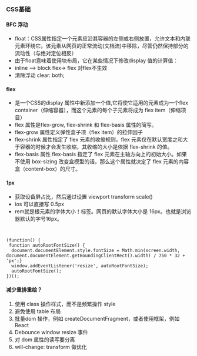 
### CSS基础

#### BFC 浮动
* float：CSS属性指定一个元素应沿其容器的左侧或右侧放置，允许文本和内联元素环绕它。该元素从网页的正常流动(文档流)中移除，尽管仍然保持部分的流动性（与绝对定位相反）
* 由于float意味着使用块布局，它在某些情况下修改display 值的计算值：
* inline --> block  flex-> flex 对flex不生效
* 清除浮动 clear: both;


#### flex 
* 是一个CSS的display 属性中新添加一个值,它将使它适用的元素成为一个flex container（伸缩容器），而这个元素的每个子元素将成为 flex item（伸缩项目）
* flex 属性是flex-grow, flex-shrink 和 flex-basis 属性的简写。
* flex-grow 属性定义弹性盒子项（flex item）的拉伸因子
* flex-shrink 属性指定了 flex 元素的收缩规则。flex 元素仅在默认宽度之和大于容器的时候才会发生收缩，其收缩的大小是依据 flex-shrink 的值。
* flex-basis 属性 flex-basis 指定了 flex 元素在主轴方向上的初始大小。如果不使用  box-sizing 改变盒模型的话，那么这个属性就决定了 flex 元素的内容盒（content-box）的尺寸。

#### 1px
* 获取设备屏占比，然后通过设置 viewport transform scale()
*  ios 可以直接写 0.5px
* rem就是根元素的字体大小！<html>标签。网页<html>的默认字体大小是 16px。也就是浏览器默认的字号16px。
```


(function() {
 function autoRootFontSize() {
  document.documentElement.style.fontSize = Math.min(screen.width, document.documentElement.getBoundingClientRect().width) / 750 * 32 + 'px';}
  window.addEventListener('resize', autoRootFontSize);
  autoRootFontSize();
})();

```
#### 减少重排重绘？
1. 使用 class 操作样式，而不是频繁操作 style
2. 避免使用 table 布局
3. 批量dom 操作，例如 createDocumentFragment，或者使用框架，例如 React
4. Debounce window resize 事件
5. 对 dom 属性的读写要分离
6. will-change: transform 做优化